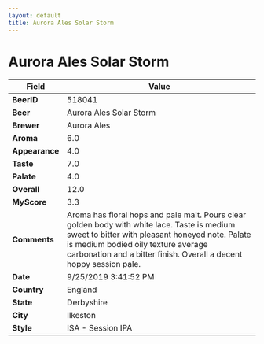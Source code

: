 ```yaml
---
layout: default
title: Aurora Ales Solar Storm
---
```


# Aurora Ales Solar Storm

| Field         | Value     |
|---------------|-----------|
| **BeerID** | 518041 |
| **Beer** | Aurora Ales Solar Storm |
| **Brewer** | Aurora Ales |
| **Aroma** | 6.0 |
| **Appearance** | 4.0 |
| **Taste** | 7.0 |
| **Palate** | 4.0 |
| **Overall** | 12.0 |
| **MyScore** | 3.3 |
| **Comments** | Aroma has floral hops and pale malt. Pours clear golden body with white lace. Taste is medium sweet to bitter with pleasant honeyed note. Palate is medium bodied oily texture average carbonation and a bitter finish. Overall a decent hoppy session pale. |
| **Date** | 9/25/2019 3:41:52 PM |
| **Country** | England |
| **State** | Derbyshire |
| **City** | Ilkeston |
| **Style** | ISA - Session IPA |

